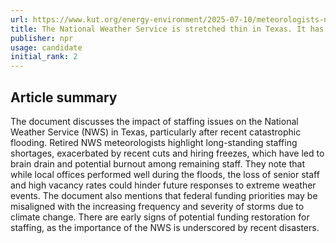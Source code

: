 ```yaml
---
url: https://www.kut.org/energy-environment/2025-07-10/meteorologists-national-weather-service-austin-san-antonio-texas-floods-staffing-trump-administration-doge-cuts
title: The National Weather Service is stretched thin in Texas. It has been for years
publisher: npr
usage: candidate
initial_rank: 2
---
```

## Article summary
The document discusses the impact of staffing issues on the National Weather Service (NWS) in Texas, particularly after recent catastrophic flooding. Retired NWS meteorologists highlight long-standing staffing shortages, exacerbated by recent cuts and hiring freezes, which have led to brain drain and potential burnout among remaining staff. They note that while local offices performed well during the floods, the loss of senior staff and high vacancy rates could hinder future responses to extreme weather events. The document also mentions that federal funding priorities may be misaligned with the increasing frequency and severity of storms due to climate change. There are early signs of potential funding restoration for staffing, as the importance of the NWS is underscored by recent disasters.
